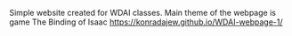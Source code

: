 Simple website created for WDAI classes. Main theme of the webpage is game The Binding of Isaac 
https://konradajew.github.io/WDAI-webpage-1/
